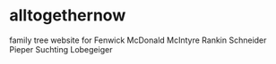 # alltogethernow
family tree website for Fenwick McDonald McIntyre Rankin Schneider Pieper Suchting Lobegeiger

